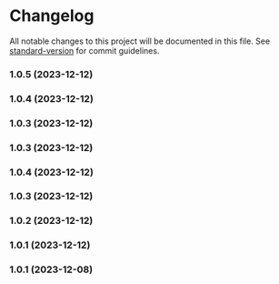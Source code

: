 # Changelog

All notable changes to this project will be documented in this file. See [standard-version](https://github.com/conventional-changelog/standard-version) for commit guidelines.

### 1.0.5 (2023-12-12)

### 1.0.4 (2023-12-12)

### 1.0.3 (2023-12-12)

### 1.0.3 (2023-12-12)

### 1.0.4 (2023-12-12)

### 1.0.3 (2023-12-12)

### 1.0.2 (2023-12-12)

### 1.0.1 (2023-12-12)

### 1.0.1 (2023-12-08)

